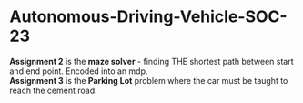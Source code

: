 # Autonomous-Driving-Vehicle-SOC-23 
<b>Assignment 2</b> is the <b>maze solver</b> - finding THE shortest path between start and end point. Encoded into an mdp.<br>
<b>Assignment 3</b> is the <b>Parking Lot</b> problem where the car must be taught to reach the cement road.

